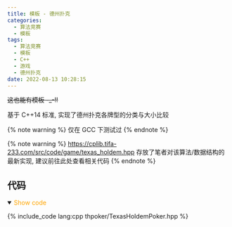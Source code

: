 ```yaml
---
title: 模板 - 德州扑克
categories:
  - 算法竞赛
  - 模板
tags:
  - 算法竞赛
  - 模板
  - C++
  - 游戏
  - 德州扑克
date: 2022-08-13 10:28:15
---
```


~~这也能有模板 -\_-!!~~

基于 C++14 标准, 实现了德州扑克各牌型的分类与大小比较

{% note warning %}
仅在 GCC 下测试过
{% endnote %}

<!-- more -->

{% note warning %}
<https://cplib.tifa-233.com/src/code/game/texas_holdem.hpp> 存放了笔者对该算法/数据结构的最新实现, 建议前往此处查看相关代码
{% endnote %}

## 代码

<details open>
<summary><font color='orange'>Show code</font></summary>

{% include_code lang:cpp thpoker/TexasHoldemPoker.hpp %}

</details>
